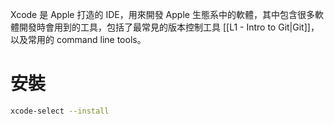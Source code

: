 Xcode 是 Apple 打造的 IDE，用來開發 Apple 生態系中的軟體，其中包含很多軟體開發時會用到的工具，包括了最常見的版本控制工具 [[L1 - Intro to Git|Git]]，以及常用的 command line tools。

# 安裝

```bash
xcode-select --install
```
